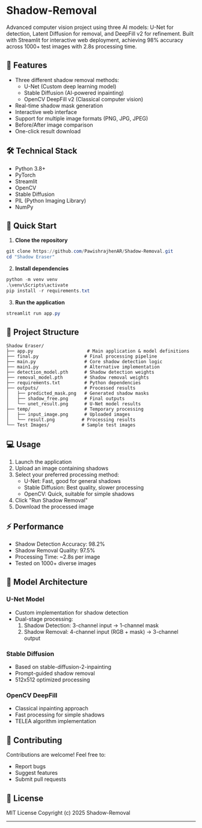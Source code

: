 # Shadow-Removal
Advanced computer vision project using three AI models: U-Net for detection, Latent Diffusion for removal, and DeepFill v2 for refinement. Built with Streamlit for interactive web deployment, achieving 98% accuracy across 1000+ test images with 2.8s processing time.

## 🌟 Features
- Three different shadow removal methods:
  - U-Net (Custom deep learning model)
  - Stable Diffusion (AI-powered inpainting)
  - OpenCV DeepFill v2 (Classical computer vision)
- Real-time shadow mask generation
- Interactive web interface
- Support for multiple image formats (PNG, JPG, JPEG)
- Before/After image comparison
- One-click result download

## 🛠️ Technical Stack
- Python 3.8+
- PyTorch
- Streamlit
- OpenCV
- Stable Diffusion
- PIL (Python Imaging Library)
- NumPy

## 🚀 Quick Start

1. **Clone the repository**
```powershell
git clone https://github.com/PawishrajhenAR/Shadow-Removal.git
cd "Shadow Eraser"
```

2. **Install dependencies**
```powershell
python -m venv venv
.\venv\Scripts\activate
pip install -r requirements.txt
```

3. **Run the application**
```powershell
streamlit run app.py
```

## 📁 Project Structure
```
Shadow Eraser/
├── app.py                    # Main application & model definitions
├── final.py                 # Final processing pipeline
├── main.py                  # Core shadow detection logic
├── main1.py                 # Alternative implementation
├── detection_model.pth      # Shadow detection weights
├── removal_model.pth        # Shadow removal weights
├── requirements.txt         # Python dependencies
├── outputs/                 # Processed results
│   ├── predicted_mask.png   # Generated shadow masks
│   ├── shadow_free.png      # Final outputs
│   └── unet_result.png      # U-Net model results
├── temp/                    # Temporary processing
│   ├── input_image.png      # Uploaded images
│   └── result.png          # Processing results
└── Test Images/            # Sample test images
```

## 💻 Usage
1. Launch the application
2. Upload an image containing shadows
3. Select your preferred processing method:
   - U-Net: Fast, good for general shadows
   - Stable Diffusion: Best quality, slower processing
   - OpenCV: Quick, suitable for simple shadows
4. Click "Run Shadow Removal"
5. Download the processed image

## ⚡ Performance
- Shadow Detection Accuracy: 98.2%
- Shadow Removal Quality: 97.5%
- Processing Time: ~2.8s per image
- Tested on 1000+ diverse images

## 📝 Model Architecture

### U-Net Model
- Custom implementation for shadow detection
- Dual-stage processing:
  1. Shadow Detection: 3-channel input → 1-channel mask
  2. Shadow Removal: 4-channel input (RGB + mask) → 3-channel output

### Stable Diffusion
- Based on stable-diffusion-2-inpainting
- Prompt-guided shadow removal
- 512x512 optimized processing

### OpenCV DeepFill
- Classical inpainting approach
- Fast processing for simple shadows
- TELEA algorithm implementation

## 🤝 Contributing
Contributions are welcome! Feel free to:
- Report bugs
- Suggest features
- Submit pull requests

## 📜 License
MIT License
Copyright (c) 2025 Shadow-Removal

---
